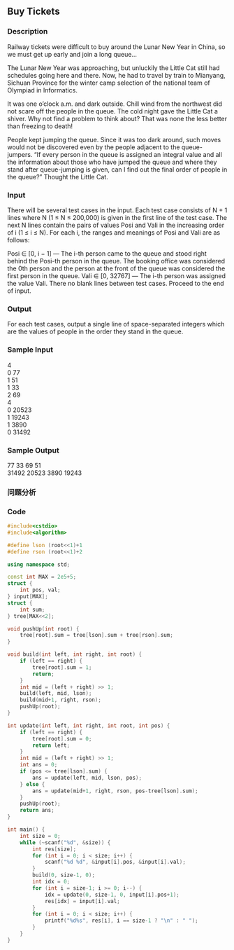 ## Buy Tickets

### Description
Railway tickets were difficult to buy around the Lunar New Year in China, so we must get up early and join a long queue…

The Lunar New Year was approaching, but unluckily the Little Cat still had schedules going here and there. Now, he had to travel by train to Mianyang, Sichuan Province for the winter camp selection of the national team of Olympiad in Informatics.

It was one o’clock a.m. and dark outside. Chill wind from the northwest did not scare off the people in the queue. The cold night gave the Little Cat a shiver. Why not find a problem to think about? That was none the less better than freezing to death!

People kept jumping the queue. Since it was too dark around, such moves would not be discovered even by the people adjacent to the queue-jumpers. “If every person in the queue is assigned an integral value and all the information about those who have jumped the queue and where they stand after queue-jumping is given, can I find out the final order of people in the queue?” Thought the Little Cat.

### Input
There will be several test cases in the input. Each test case consists of N + 1 lines where N (1 ≤ N ≤ 200,000) is given in the first line of the test case. The next N lines contain the pairs of values Posi and Vali in the increasing order of i (1 ≤ i ≤ N). For each i, the ranges and meanings of Posi and Vali are as follows:

Posi ∈ [0, i − 1] — The i-th person came to the queue and stood right behind the Posi-th person in the queue. The booking office was considered the 0th person and the person at the front of the queue was considered the first person in the queue.
Vali ∈ [0, 32767] — The i-th person was assigned the value Vali.
There no blank lines between test cases. Proceed to the end of input.

### Output
For each test cases, output a single line of space-separated integers which are the values of people in the order they stand in the queue.

### Sample Input
4  
0 77  
1 51  
1 33  
2 69  
4  
0 20523  
1 19243  
1 3890  
0 31492  

### Sample Output
77 33 69 51  
31492 20523 3890 19243  

### 问题分析

### Code
```cpp
#include<cstdio>
#include<algorithm>

#define lson (root<<1)+1
#define rson (root<<1)+2

using namespace std;

const int MAX = 2e5+5;
struct {
    int pos, val;
} input[MAX];
struct {
    int sum;
} tree[MAX<<2];

void pushUp(int root) {
    tree[root].sum = tree[lson].sum + tree[rson].sum;
}

void build(int left, int right, int root) {
    if (left == right) {
        tree[root].sum = 1;
        return;
    }
    int mid = (left + right) >> 1;
    build(left, mid, lson);
    build(mid+1, right, rson);
    pushUp(root);
}

int update(int left, int right, int root, int pos) {
    if (left == right) {
        tree[root].sum = 0;
        return left;
    }
    int mid = (left + right) >> 1;
    int ans = 0;
    if (pos <= tree[lson].sum) {
        ans = update(left, mid, lson, pos);
    } else {
        ans = update(mid+1, right, rson, pos-tree[lson].sum);
    }
    pushUp(root);
    return ans;
}

int main() {
    int size = 0;
    while (~scanf("%d", &size)) {
        int res[size];
        for (int i = 0; i < size; i++) {
            scanf("%d %d", &input[i].pos, &input[i].val);
        }
        build(0, size-1, 0);
        int idx = 0;
        for (int i = size-1; i >= 0; i--) {
            idx = update(0, size-1, 0, input[i].pos+1);
            res[idx] = input[i].val;
        }
        for (int i = 0; i < size; i++) {
            printf("%d%s", res[i], i == size-1 ? "\n" : " ");
        }
    }
}
```